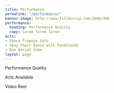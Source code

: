 ```yaml
---
title: Performance
permalink: "/performance/"
banner-image: http://www.fillmurray.com/2000/300
performance:
  heading: Performance Quality
  copy: Lorem lorem lorem
acts:
- Dance Trapeze Solo
- Sexy Chair Dance with handstands
- Duo Aerial Cube
layout: page
---
```


Performance Quality 

Acts Available

Video Reel
